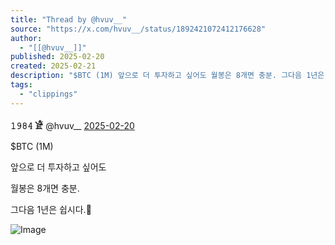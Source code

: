 ```yaml
---
title: "Thread by @hvuv__"
source: "https://x.com/hvuv__/status/1892421072412176628"
author:
  - "[[@hvuv__]]"
published: 2025-02-20
created: 2025-02-21
description: "$BTC (1M) 앞으로 더 투자하고 싶어도 월봉은 8개면 충분. 그다음 1년은 쉽시다."
tags:
  - "clippings"
---
```

**𝟷𝟿𝟾𝟺 𓁁** @hvuv\_\_ [2025-02-20](https://x.com/hvuv__/status/1892421072412176628)

$BTC (1M)

앞으로 더 투자하고 싶어도

월봉은 8개면 충분.

그다음 1년은 쉽시다.🤫

![Image](https://pbs.twimg.com/media/GkM67NTXcAA8Waw?format=jpg&name=large)